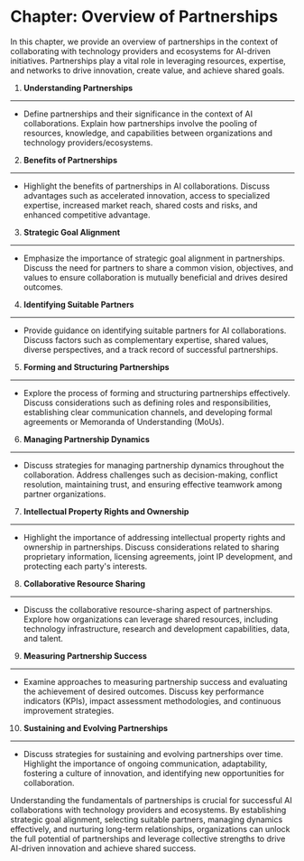 Chapter: Overview of Partnerships
=================================

In this chapter, we provide an overview of partnerships in the context of collaborating with technology providers and ecosystems for AI-driven initiatives. Partnerships play a vital role in leveraging resources, expertise, and networks to drive innovation, create value, and achieve shared goals.

1. **Understanding Partnerships**
---------------------------------

* Define partnerships and their significance in the context of AI collaborations. Explain how partnerships involve the pooling of resources, knowledge, and capabilities between organizations and technology providers/ecosystems.

2. **Benefits of Partnerships**
-------------------------------

* Highlight the benefits of partnerships in AI collaborations. Discuss advantages such as accelerated innovation, access to specialized expertise, increased market reach, shared costs and risks, and enhanced competitive advantage.

3. **Strategic Goal Alignment**
-------------------------------

* Emphasize the importance of strategic goal alignment in partnerships. Discuss the need for partners to share a common vision, objectives, and values to ensure collaboration is mutually beneficial and drives desired outcomes.

4. **Identifying Suitable Partners**
------------------------------------

* Provide guidance on identifying suitable partners for AI collaborations. Discuss factors such as complementary expertise, shared values, diverse perspectives, and a track record of successful partnerships.

5. **Forming and Structuring Partnerships**
-------------------------------------------

* Explore the process of forming and structuring partnerships effectively. Discuss considerations such as defining roles and responsibilities, establishing clear communication channels, and developing formal agreements or Memoranda of Understanding (MoUs).

6. **Managing Partnership Dynamics**
------------------------------------

* Discuss strategies for managing partnership dynamics throughout the collaboration. Address challenges such as decision-making, conflict resolution, maintaining trust, and ensuring effective teamwork among partner organizations.

7. **Intellectual Property Rights and Ownership**
-------------------------------------------------

* Highlight the importance of addressing intellectual property rights and ownership in partnerships. Discuss considerations related to sharing proprietary information, licensing agreements, joint IP development, and protecting each party's interests.

8. **Collaborative Resource Sharing**
-------------------------------------

* Discuss the collaborative resource-sharing aspect of partnerships. Explore how organizations can leverage shared resources, including technology infrastructure, research and development capabilities, data, and talent.

9. **Measuring Partnership Success**
------------------------------------

* Examine approaches to measuring partnership success and evaluating the achievement of desired outcomes. Discuss key performance indicators (KPIs), impact assessment methodologies, and continuous improvement strategies.

10. **Sustaining and Evolving Partnerships**
--------------------------------------------

* Discuss strategies for sustaining and evolving partnerships over time. Highlight the importance of ongoing communication, adaptability, fostering a culture of innovation, and identifying new opportunities for collaboration.

Understanding the fundamentals of partnerships is crucial for successful AI collaborations with technology providers and ecosystems. By establishing strategic goal alignment, selecting suitable partners, managing dynamics effectively, and nurturing long-term relationships, organizations can unlock the full potential of partnerships and leverage collective strengths to drive AI-driven innovation and achieve shared success.

